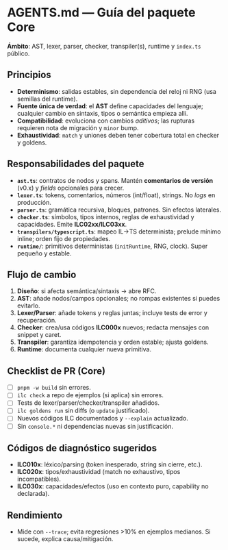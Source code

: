 # AGENTS.md — Guía del paquete **Core**

**Ámbito**: AST, lexer, parser, checker, transpiler(s), runtime y `index.ts` público.

## Principios

- **Determinismo**: salidas estables, sin dependencia del reloj ni RNG (usa semillas del runtime).
- **Fuente única de verdad**: el **AST** define capacidades del lenguaje; cualquier cambio en sintaxis, tipos o semántica empieza allí.
- **Compatibilidad**: evoluciona con cambios _aditivos_; las rupturas requieren nota de migración y `minor` bump.
- **Exhaustividad**: `match` y uniones deben tener cobertura total en checker y goldens.

## Responsabilidades del paquete

- **`ast.ts`**: contratos de nodos y spans. Mantén **comentarios de versión** (v0.x) y _fields_ opcionales para crecer.
- **`lexer.ts`**: tokens, comentarios, números (int/float), strings. No _logs_ en producción.
- **`parser.ts`**: gramática recursiva, bloques, patrones. Sin efectos laterales.
- **`checker.ts`**: símbolos, tipos internos, reglas de exhaustividad y capacidades. Emite **ILC02xx/ILC03xx**.
- **`transpilers/typescript.ts`**: mapeo IL→TS determinista; prelude mínimo inline; orden fijo de propiedades.
- **`runtime/`**: primitivos deterministas (`initRuntime`, RNG, clock). Super pequeño y estable.

## Flujo de cambio

1. **Diseño**: si afecta semántica/sintaxis → abre RFC.
2. **AST**: añade nodos/campos opcionales; no rompas existentes si puedes evitarlo.
3. **Lexer/Parser**: añade tokens y reglas juntas; incluye tests de error y recuperación.
4. **Checker**: crea/usa códigos **ILC000x** nuevos; redacta mensajes con snippet y caret.
5. **Transpiler**: garantiza idempotencia y orden estable; ajusta goldens.
6. **Runtime**: documenta cualquier nueva primitiva.

## Checklist de PR (Core)

- [ ] `pnpm -w build` sin errores.
- [ ] `ilc check` a repo de ejemplos (si aplica) sin errores.
- [ ] Tests de lexer/parser/checker/transpiler añadidos.
- [ ] `ilc goldens run` sin diffs (o `update` justificado).
- [ ] Nuevos códigos ILC documentados y `--explain` actualizado.
- [ ] Sin `console.*` ni dependencias nuevas sin justificación.

## Códigos de diagnóstico sugeridos

- **ILC010x**: léxico/parsing (token inesperado, string sin cierre, etc.).
- **ILC020x**: tipos/exhaustividad (match no exhaustivo, tipos incompatibles).
- **ILC030x**: capacidades/efectos (uso en contexto puro, capability no declarada).

## Rendimiento

- Mide con `--trace`; evita regresiones >10% en ejemplos medianos. Si sucede, explica causa/mitigación.
